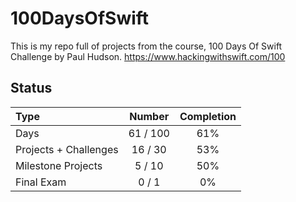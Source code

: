 # 100DaysOfSwift

This is my repo full of projects from the course, 100 Days Of Swift Challenge by Paul Hudson.
https://www.hackingwithswift.com/100

## Status

Type               | Number  | Completion
:---               |  :---:  |   :---:
Days           |  61 / 100 | 61%
Projects + Challenges |  16 / 30 | 53%
Milestone Projects |  5 / 10 | 50%
Final Exam         |  0 / 1  | 0%

